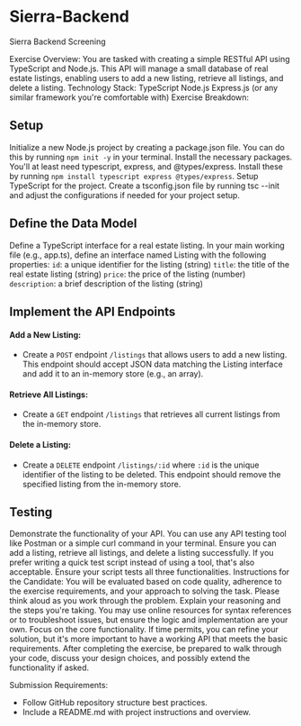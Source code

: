 # Sierra-Backend
Sierra Backend Screening

Exercise Overview:
You are tasked with creating a simple RESTful API using TypeScript and Node.js. This API will manage a small database of real estate listings, enabling users to add a new listing, retrieve all listings, and delete a listing.
Technology Stack:
TypeScript
Node.js
Express.js (or any similar framework you're comfortable with)
Exercise Breakdown:

## Setup ##
Initialize a new Node.js project by creating a package.json file. You can do this by running `npm init -y` in your terminal.
Install the necessary packages. You'll at least need typescript, express, and @types/express. Install these by running `npm install typescript express @types/express`.
Setup TypeScript for the project. Create a tsconfig.json file by running tsc --init and adjust the configurations if needed for your project setup.
## Define the Data Model ##
Define a TypeScript interface for a real estate listing. In your main working file (e.g., app.ts), define an interface named Listing with the following properties:
`id`: a unique identifier for the listing (string)
`title`: the title of the real estate listing (string)
`price`: the price of the listing (number)
`description`: a brief description of the listing (string)
## Implement the API Endpoints ##
#### Add a New Listing: ####
- Create a `POST` endpoint `/listings` that allows users to add a new listing. This endpoint should accept JSON data matching the Listing interface and add it to an in-memory store (e.g., an array).
#### Retrieve All Listings: ####
- Create a `GET` endpoint `/listings` that retrieves all current listings from the in-memory store.
#### Delete a Listing: ####
- Create a `DELETE` endpoint `/listings/:id` where `:id` is the unique identifier of the listing to be deleted. This endpoint should remove the specified listing from the in-memory store.

## Testing ##
Demonstrate the functionality of your API. You can use any API testing tool like Postman or a simple curl command in your terminal. Ensure you can add a listing, retrieve all listings, and delete a listing successfully.
If you prefer writing a quick test script instead of using a tool, that's also acceptable. Ensure your script tests all three functionalities.
Instructions for the Candidate:
You will be evaluated based on code quality, adherence to the exercise requirements, and your approach to solving the task.
Please think aloud as you work through the problem. Explain your reasoning and the steps you're taking.
You may use online resources for syntax references or to troubleshoot issues, but ensure the logic and implementation are your own.
Focus on the core functionality. If time permits, you can refine your solution, but it's more important to have a working API that meets the basic requirements.
After completing the exercise, be prepared to walk through your code, discuss your design choices, and possibly extend the functionality if asked.

Submission Requirements:
* Follow GitHub repository structure best practices.
* Include a README.md with project instructions and overview.
